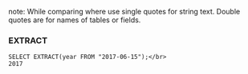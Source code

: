 note: While comparing where use single quotes for string text. Double quotes are for names of tables or fields.

### EXTRACT 
```
SELECT EXTRACT(year FROM "2017-06-15");</br>
2017
```

